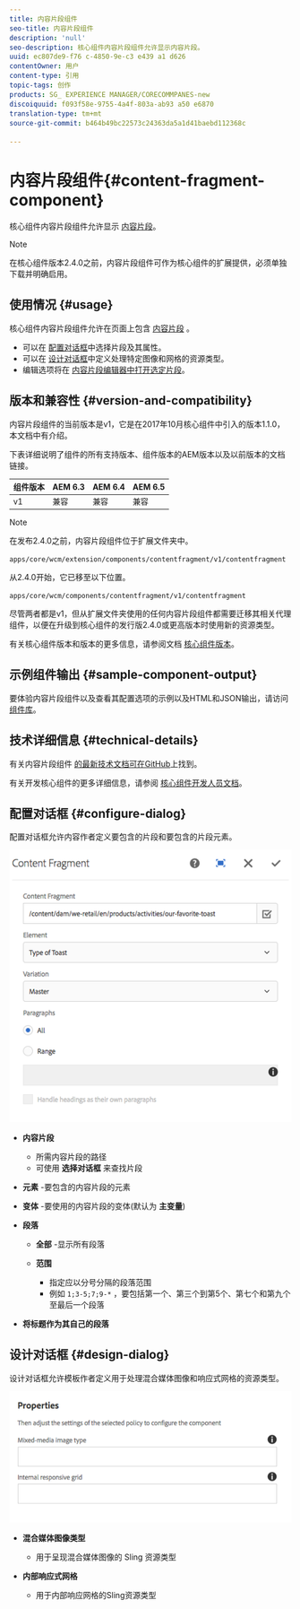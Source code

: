 ```yaml
---
title: 内容片段组件
seo-title: 内容片段组件
description: 'null'
seo-description: 核心组件内容片段组件允许显示内容片段。
uuid: ec807de9-f76 c-4850-9e-c3 e439 a1 d626
contentOwner: 用户
content-type: 引用
topic-tags: 创作
products: SG_ EXPERIENCE MANAGER/CORECOMMPANES-new
discoiquuid: f093f58e-9755-4a4f-803a-ab93 a50 e6870
translation-type: tm+mt
source-git-commit: b464b49bc22573c24363da5a1d41baebd112368c

---
```



# 内容片段组件{#content-fragment-component}

核心组件内容片段组件允许显示 [内容片段](https://helpx.adobe.com/experience-manager/6-5/assets/using/content-fragments.html)。

>[!NOTE]
>
>在核心组件版本2.4.0之前，内容片段组件可作为核心组件的扩展提供，必须单独下载并明确启用。

## 使用情况 {#usage}

核心组件内容片段组件允许在页面上包含 [内容片段](https://helpx.adobe.com/experience-manager/6-5/assets/using/content-fragments.html) 。

* 可以在 [配置对话框](#configure-dialog)中选择片段及其属性。
* 可以在 [设计对话框](#design-dialog)中定义处理特定图像和网格的资源类型。
* 编辑选项将在 [内容片段编辑器中打开选定片段](https://helpx.adobe.com/content/help/en/experience-manager/6-5/assets/using/content-fragments.html)。

## 版本和兼容性 {#version-and-compatibility}

内容片段组件的当前版本是v1，它是在2017年10月核心组件中引入的版本1.1.0，本文档中有介绍。

下表详细说明了组件的所有支持版本、组件版本的AEM版本以及以前版本的文档链接。

| 组件版本 | AEM 6.3 | AEM 6.4 | AEM 6.5 |
|--- |--- |--- |---|
| v1 | 兼容 | 兼容 | 兼容 |

>[!NOTE]
>
>在发布2.4.0之前，内容片段组件位于扩展文件夹中。
>
> `apps/core/wcm/extension/components/contentfragment/v1/contentfragment`
> 
>从2.4.0开始，它已移至以下位置。
>
>`apps/core/wcm/components/contentfragment/v1/contentfragment`
>
>尽管两者都是v1，但从扩展文件夹使用的任何内容片段组件都需要迁移其相关代理组件，以便在升级到核心组件的发行版2.4.0或更高版本时使用新的资源类型。

有关核心组件版本和版本的更多信息，请参阅文档 [核心组件版本](versions.md)。

## 示例组件输出 {#sample-component-output}

要体验内容片段组件以及查看其配置选项的示例以及HTML和JSON输出，请访问 [组件库](http://opensource.adobe.com/aem-core-wcm-components/library/content-fragment.html)。

## 技术详细信息 {#technical-details}

有关内容片段组件 [的最新技术文档可在GitHub](https://github.com/adobe/aem-core-wcm-components/tree/master/content/src/content/jcr_root/apps/core/wcm/components/contentfragment/v1/contentfragment)上找到。

有关开发核心组件的更多详细信息，请参阅 [核心组件开发人员文档](developing.md)。

## 配置对话框 {#configure-dialog}

配置对话框允许内容作者定义要包含的片段和要包含的片段元素。

![](assets/chlimage_1-87.png)

* **内容片段**

   * 所需内容片段的路径
   * 可使用 **选择对话框** 来查找片段

* **元素** -要包含的内容片段的元素
* **变体** -要使用的内容片段的变体(默认为 **主变量**)

* **段落**

   * **全部** -显示所有段落
   * **范围**

      * 指定应以分号分隔的段落范围
      * 例如 `1;3-5;7;9-*` ，要包括第一个、第三个到第5个、第七个和第九个至最后一个段落

* **将标题作为其自己的段落**

## 设计对话框 {#design-dialog}

设计对话框允许模板作者定义用于处理混合媒体图像和响应式网格的资源类型。

![](assets/chlimage_1-88.png)

* **混合媒体图像类型**

   * 用于呈现混合媒体图像的 Sling 资源类型

* **内部响应式网格**

   * 用于内部响应网格的Sling资源类型